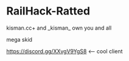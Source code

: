 # RailHack-Ratted
kisman.cc+ and \_kisman_ own you and all

mega skid

https://discord.gg/XXvgV9YgS8 <-- cool client

